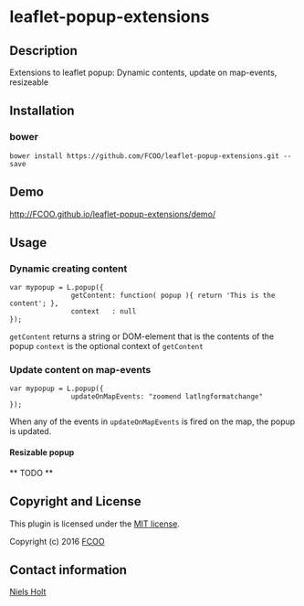 # leaflet-popup-extensions
>


## Description
Extensions to leaflet popup: Dynamic contents, update on map-events, resizeable


## Installation
### bower
`bower install https://github.com/FCOO/leaflet-popup-extensions.git --save`

## Demo
http://FCOO.github.io/leaflet-popup-extensions/demo/ 

## Usage

### Dynamic creating content
	var mypopup = L.popup({
	               getContent: function( popup ){ return 'This is the content'; },
	               context   : null
	});

`getContent` returns a string or DOM-element that is the contents of the popup
`context`	is the optional context of `getContent`

### Update content on map-events
	var mypopup = L.popup({
	               updateOnMapEvents: "zoomend latlngformatchange"
	});

When any of the events in `updateOnMapEvents` is fired on the map, the popup is updated. 

#### Resizable popup

** TODO **

## Copyright and License
This plugin is licensed under the [MIT license](https://github.com/FCOO/leaflet-popup-extensions/LICENSE).

Copyright (c) 2016 [FCOO](https://github.com/FCOO)

## Contact information

[Niels Holt](http://github.com/NielsHolt)

